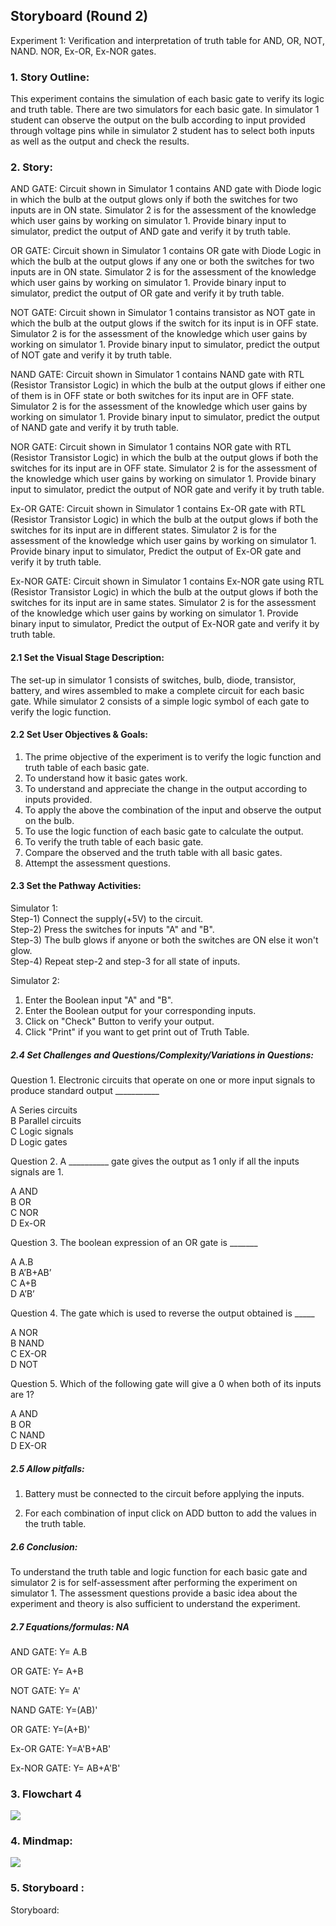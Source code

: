 ## Storyboard (Round 2)

Experiment 1: Verification and interpretation of truth table for AND, OR, NOT, NAND. NOR, Ex-OR, Ex-NOR gates.<br>

### 1. Story Outline:

This experiment contains the simulation of each basic gate to verify its logic and truth table. There are two simulators for each basic gate. In simulator 1 student can observe the output on the bulb according to input provided through voltage pins while in simulator 2 student has to select both inputs as well as the output and check the results.<br>

### 2. Story:

AND GATE:  Circuit shown in Simulator 1 contains AND gate with Diode logic in which the bulb at the output glows only if both the switches for two inputs are in ON state. Simulator 2 is for the assessment of the knowledge which user gains by working on simulator 1. Provide binary input to simulator, predict the output of AND gate and verify it by truth table.<br>

OR GATE:  Circuit shown in Simulator 1 contains OR gate with Diode Logic in which the bulb at the output glows if any one or both the switches for two inputs are in ON state. Simulator 2 is for the assessment of the knowledge which user gains by working on simulator 1. Provide binary input to simulator, predict the output of OR gate and verify it by truth table.<br>  

NOT GATE:  Circuit shown in Simulator 1 contains transistor as NOT gate in which the bulb at the output glows if the switch for its input is in OFF state. Simulator 2 is for the assessment of the knowledge which user gains by working on simulator 1. Provide binary input to simulator, predict the output of NOT gate and verify it by truth table.<br>

NAND GATE:  Circuit shown in Simulator 1 contains NAND gate with RTL (Resistor Transistor Logic) in which the bulb at the output glows if either one of them is in OFF state or both switches for its input are in OFF state. Simulator 2 is for the assessment of the knowledge which user gains by working on simulator 1. Provide binary input to simulator, predict the output of NAND gate and verify it by truth table.<br>

NOR GATE:  Circuit shown in Simulator 1 contains NOR gate with RTL (Resistor Transistor Logic) in which the bulb at the output glows if both the switches for its input are in OFF state. Simulator 2 is for the assessment of the knowledge which user gains by working on simulator 1. Provide binary input to simulator, predict the output of NOR gate and verify it by truth table.<br>

Ex-OR GATE:  Circuit shown in Simulator 1 contains Ex-OR gate with RTL (Resistor Transistor Logic) in which the bulb at the output glows if both the switches for its input are in different states. Simulator 2 is for the assessment of the knowledge which user gains by working on simulator 1. Provide binary input to simulator, Predict the output of Ex-OR gate and verify it by truth table.<br>

Ex-NOR GATE:  Circuit shown in Simulator 1 contains Ex-NOR gate using RTL (Resistor Transistor Logic) in which the bulb at the output glows if both the switches for its input are in same states. Simulator 2 is for the assessment of the knowledge which user gains by working on simulator 1. Provide binary input to simulator, Predict the output of Ex-NOR gate and verify it by truth table.<br>

#### 2.1 Set the Visual Stage Description:
The set-up in simulator 1 consists of switches, bulb, diode, transistor, battery, and wires assembled to make a complete circuit for each basic gate. While simulator 2 consists of a simple logic symbol of each gate to verify the logic function.<br>

#### 2.2 Set User Objectives & Goals:
1. The prime objective of the experiment is to verify the logic function and truth table of each basic gate.<br>
2. To understand how it basic gates work.<br>
3. To understand and appreciate the change in the output according to inputs provided.<br>
4. To apply the above the combination of the input and observe the output on the bulb.<br>
5. To use the logic function of each basic gate to calculate the output.<br>
6. To verify the truth table of each basic gate.<br>
7. Compare the observed and the truth table with all basic gates.<br>
8. Attempt the assessment questions.<br>

#### 2.3 Set the Pathway Activities:

Simulator 1:<br>
Step-1) Connect the supply(+5V) to the circuit.<br>
Step-2) Press the switches for inputs "A"  and "B".<br>
Step-3) The bulb glows if anyone or both the switches are ON else it won't glow.<br>
Step-4) Repeat step-2 and step-3 for all state of inputs.<br>
                     

Simulator 2:<br>
1) Enter the Boolean input "A" and "B".<br>
2) Enter the Boolean output for your corresponding inputs.<br>
3) Click on "Check" Button to verify your output.<br>
4) Click "Print" if you want to get print out of Truth Table.<br>

##### 2.4 Set Challenges and Questions/Complexity/Variations in Questions:

Question 1.
Electronic circuits that operate on one or more input signals to produce standard output ___________<br>

A   Series circuits<br>
B   Parallel circuits<br>
C   Logic signals<br>
D   Logic gates<br>


 

 

Question 2.
A __________ gate gives the output as 1 only if all the inputs signals are 1.<br>

A   AND<br>
B   OR<br>
C   NOR<br>
D   Ex-OR<br>

 


 

Question 3.
The boolean expression of an OR gate is _______<br>

A   A.B<br>
B   A’B+AB’<br>
C   A+B<br>
D   A’B’<br>

 


 

Question 4.
The gate which is used to reverse the output obtained is _____<br>

A   NOR<br>
B   NAND<br>
C   EX-OR<br>
D   NOT<br>

 


 

Question 5.
Which of the following gate will give a 0 when both of its inputs are 1?<br>

A   AND<br>
B   OR<br>
C   NAND<br>
D   EX-OR<br>

##### 2.5 Allow pitfalls:
1. Battery must be connected to the circuit before applying the inputs.<br>

2. For each combination of input click on ADD button to add the values in the truth table.<br>

##### 2.6 Conclusion:
To understand the truth table and logic function for each basic gate and simulator 2 is for self-assessment after performing the experiment on simulator 1. The assessment questions provide a basic idea about the experiment and theory is also sufficient to understand the experiment.

##### 2.7 Equations/formulas: NA
AND GATE:  Y= A.B<br>

OR GATE:  Y= A+B<br>

NOT GATE: Y= A'<br>

NAND GATE:  Y=(AB)'<br>

OR GATE:  Y=(A+B)'<br>

Ex-OR GATE:  Y=A'B+AB'<br>

Ex-NOR GATE: Y= AB+A'B'<br>


### 3. Flowchart 4
<img src="flowchart/flowchart.png"/><br>

### 4. Mindmap:
<img src="mindmap/mindmap.png"/>
 <br>

### 5. Storyboard :
Storyboard: <a href="Storyboard/carwiper.gif"> </a>
